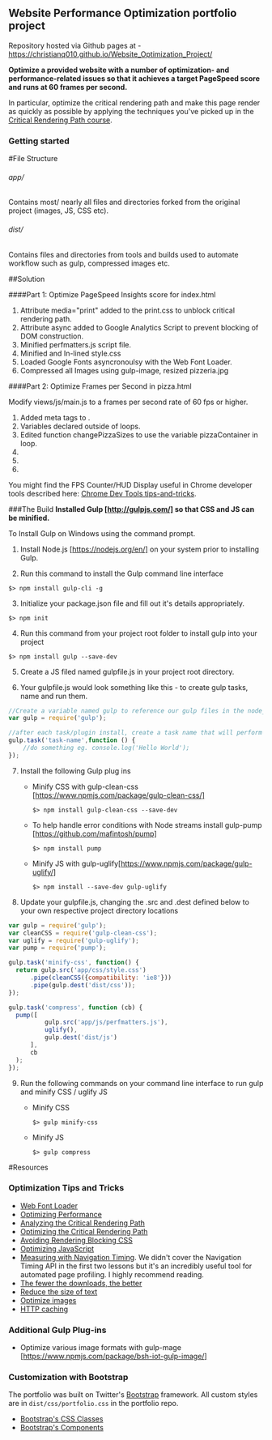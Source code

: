 ## Website Performance Optimization portfolio project

Repository hosted via Github pages at - https://christianq010.github.io/Website_Optimization_Project/

**Optimize a provided website with a number of optimization- and performance-related issues so that it achieves a target PageSpeed score and runs at 60 frames per second.**

In particular, optimize the critical rendering path and make this page render as quickly as possible by applying the techniques you've picked up in the [Critical Rendering Path course](https://www.udacity.com/course/ud884).


### Getting started

#File Structure
###### app/ #######
Contains most/ nearly all files and directories forked from the original project (images, JS, CSS etc).

###### dist/ #######
Contains files and directories from tools and builds used to automate workflow such as gulp, compressed images etc.

##Solution

####Part 1: Optimize PageSpeed Insights score for index.html

1. Attribute media="print" added to the print.css to unblock critical rendering path.
2. Attribute async added to Google Analytics Script to prevent blocking of DOM construction. 
3. Minified perfmatters.js script file.
4. Minified and In-lined style.css
5. Loaded Google Fonts asyncronoulsy with the Web Font Loader.
6. Compressed all Images using gulp-image, resized pizzeria.jpg


####Part 2: Optimize Frames per Second in pizza.html

Modify views/js/main.js to a frames per second rate of 60 fps or higher.

1. Added meta tags to <head>.
2. Variables declared outside of loops.
3. Edited function changePizzaSizes to use the variable pizzaContainer in loop.
4. 
5.
6.


You might find the FPS Counter/HUD Display useful in Chrome developer tools described here: [Chrome Dev Tools tips-and-tricks](https://developer.chrome.com/devtools/docs/tips-and-tricks).

###The Build
**Installed Gulp [http://gulpjs.com/] so that CSS and JS can be minified.** 

To Install Gulp on Windows using the command prompt.

1. Install Node.js [https://nodejs.org/en/] on your system prior to installing Gulp.

2. Run this command to install the Gulp command line interface

  ```
  $> npm install gulp-cli -g
  ```

3. Initialize your package.json file and fill out it's details appropriately.

  ```
  $> npm init
  ```    

4. Run this command from your project root folder to install gulp into your project

  ```
  $> npm install gulp --save-dev
  ```    

5. Create a JS filed named gulpfile.js in your project root directory.

6. Your gulpfile.js would look something like this - to create gulp tasks, name and run them.

  ```gulpfile.js
  //Create a variable named gulp to reference our gulp files in the node_modules folder when installed
  var gulp = require('gulp');
  
  //after each task/plugin install, create a task name that will perform the task when called upon
  gulp.task('task-name',function () {
      //do something eg. console.log('Hello World');
  });
  ```    

7. Install the following Gulp plug ins

    * Minify CSS with gulp-clean-css [https://www.npmjs.com/package/gulp-clean-css/]

      ```
      $> npm install gulp-clean-css --save-dev
      ```    
    
    * To help handle error conditions with Node streams install gulp-pump [https://github.com/mafintosh/pump] 
    
      ```
      $> npm install pump
      ```    
    
    * Minify JS with gulp-uglify[https://www.npmjs.com/package/gulp-uglify/] 

      ```
      $> npm install --save-dev gulp-uglify
      ```    

8. Update your gulpfile.js, changing the .src and .dest defined below to your own respective project directory locations

  ```gulpfile.js
var gulp = require('gulp');
var cleanCSS = require('gulp-clean-css');
var uglify = require('gulp-uglify');
var pump = require('pump');

gulp.task('minify-css', function() {
    return gulp.src('app/css/style.css')
        .pipe(cleanCSS({compatibility: 'ie8'}))
        .pipe(gulp.dest('dist/css'));
});

gulp.task('compress', function (cb) {
    pump([
            gulp.src('app/js/perfmatters.js'),
            uglify(),
            gulp.dest('dist/js')
        ],
        cb
    );
});
  ```    


9. Run the following commands on your command line interface to run gulp and minify CSS / uglify JS

    * Minify CSS
      ```
      $> gulp minify-css
      ```    
    
    * Minify JS
      ```
      $> gulp compress
      ```    


#Resources
### Optimization Tips and Tricks
* [Web Font Loader](https://github.com/typekit/webfontloader)
* [Optimizing Performance](https://developers.google.com/web/fundamentals/performance/ "web performance")
* [Analyzing the Critical Rendering Path](https://developers.google.com/web/fundamentals/performance/critical-rendering-path/analyzing-crp.html "analyzing crp")
* [Optimizing the Critical Rendering Path](https://developers.google.com/web/fundamentals/performance/critical-rendering-path/optimizing-critical-rendering-path.html "optimize the crp!")
* [Avoiding Rendering Blocking CSS](https://developers.google.com/web/fundamentals/performance/critical-rendering-path/render-blocking-css.html "render blocking css")
* [Optimizing JavaScript](https://developers.google.com/web/fundamentals/performance/critical-rendering-path/adding-interactivity-with-javascript.html "javascript")
* [Measuring with Navigation Timing](https://developers.google.com/web/fundamentals/performance/critical-rendering-path/measure-crp.html "nav timing api"). We didn't cover the Navigation Timing API in the first two lessons but it's an incredibly useful tool for automated page profiling. I highly recommend reading.
* <a href="https://developers.google.com/web/fundamentals/performance/optimizing-content-efficiency/eliminate-downloads.html">The fewer the downloads, the better</a>
* <a href="https://developers.google.com/web/fundamentals/performance/optimizing-content-efficiency/optimize-encoding-and-transfer.html">Reduce the size of text</a>
* <a href="https://developers.google.com/web/fundamentals/performance/optimizing-content-efficiency/image-optimization.html">Optimize images</a>
* <a href="https://developers.google.com/web/fundamentals/performance/optimizing-content-efficiency/http-caching.html">HTTP caching</a>

### Additional Gulp Plug-ins
* Optimize various image formats with gulp-mage [https://www.npmjs.com/package/bsh-iot-gulp-image/]

### Customization with Bootstrap
The portfolio was built on Twitter's <a href="http://getbootstrap.com/">Bootstrap</a> framework. All custom styles are in `dist/css/portfolio.css` in the portfolio repo.

* <a href="http://getbootstrap.com/css/">Bootstrap's CSS Classes</a>
* <a href="http://getbootstrap.com/components/">Bootstrap's Components</a>
